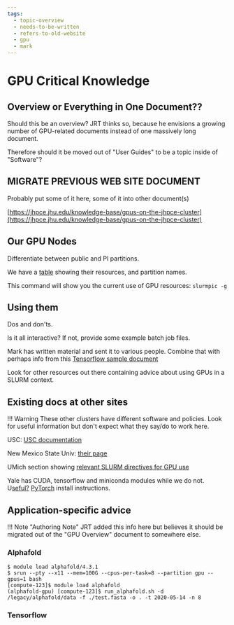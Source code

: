 ```yaml
---
tags:
  - topic-overview
  - needs-to-be-written
  - refers-to-old-website
  - gpu
  - mark
---
```


# GPU Critical Knowledge

## Overview or Everything in One Document??

Should this be an overview? JRT thinks so, because he envisions a growing number of GPU-related documents instead of one massively long document. 

Therefore should it be moved out of "User Guides" to be a topic inside of "Software"?

## MIGRATE PREVIOUS WEB SITE DOCUMENT

Probably put some of it here, some of it into other document(s)

[https://jhpce.jhu.edu/knowledge-base/gpus-on-the-jhpce-cluster](https://jhpce.jhu.edu/knowledge-base/gpus-on-the-jhpce-cluster)

## Our GPU Nodes

Differentiate between public and PI partitions.

We have a [table](../slurm/partitions.md#gpu-partitions) showing their resources, and partition names.

This command will show you the current use of GPU resources: `slurmpic -g`

## Using them

Dos and don'ts.

Is it all interactive? If not, provide some example batch job files.

Mark has written material and sent it to various people. Combine that with perhaps info from this
[Tensorflow sample document](https://hpc-docs.cubi.bihealth.org/how-to/software/tensorflow/)

Look for other resources out there containing advice about using GPUs in a SLURM context.

## Existing docs at other sites 

!!! Warning
    These other clusters have different software and policies. Look for useful information but don't expect what they say/do to work here.
    
USC: [USC documentation](https://www.carc.usc.edu/user-information/user-guides/software-and-programming/using-gpus)


New Mexico State Univ: [their page](https://hpc.nmsu.edu/discovery/slurm/gpu-jobs/)

UMich section showing [relevant SLURM directives for GPU use](https://arc.umich.edu/greatlakes/slurm-user-guide/)

Yale has CUDA, tensorflow and miniconda modules while we do not. U[seful?](https://docs.ycrc.yale.edu/clusters-at-yale/guides/gpus-cuda/) [PyTorch](https://docs.ycrc.yale.edu/clusters-at-yale/guides/pytorch/) install instructions.

## Application-specific advice

!!! Note "Authoring Note"
    JRT added this info here but believes it should be migrated out of the "GPU Overview" document to somewhere else.

### Alphafold

```Shell 
$ module load alphafold/4.3.1
$ srun --pty --x11 --mem=100G --cpus-per-task=8 --partition gpu --gpus=1 bash
[compute-123]$ module load alphafold
(alphafold-gpu) [compute-123]$ run_alphafold.sh -d /legacy/alphafold/data -f ./test.fasta -o . -t 2020-05-14 -n 8
```

### Tensorflow
